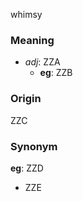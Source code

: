 whimsy
### Meaning
+ _adj_: ZZA
    + __eg__: ZZB

### Origin

ZZC

### Synonym

__eg__: ZZD

+ ZZE


